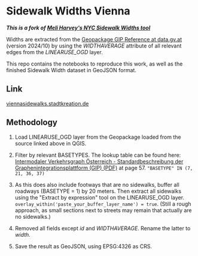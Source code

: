 # Sidewalk Widths Vienna

***This is a fork of [Meli Harvey's NYC Sidewalk Widths tool](https://github.com/meliharvey/sidewalkwidths-nyc)***

Widths are extracted from the [Geopackage GIP Reference at data.gv.at](https://www.data.gv.at/katalog/en/dataset/3fefc838-791d-4dde-975b-a4131a54e7c5#resources) (version 2024/10) by using the *WIDTHAVERAGE* attribute of all relevant edges from the *LINEARUSE_OGD* layer.

This repo contains the notebooks to reproduce this work, as well as the finished Sidewalk Width dataset in GeoJSON format.

## Link
[viennasidewalks.stadtkreation.de](https://viennasidewalks.stadtkreation.de)

## Methodology

1) Load LINEARUSE_OGD layer from the Geopackage loaded from the source linked above in QGIS.

2) Filter by relevant BASETYPES. The lookup table can be found here: [Intermodaler Verkehrsgraph Österreich - Standardbeschreibung der Graphenintegrationsplattform (GIP) (PDF)](https://www.gip.gv.at/assets/downloads/GIP_Datenstandard_2.3.4.pdf) at page 57. `"BASETYPE" IN (7, 21, 36, 37)`

3) As this does also include footways that are no sidewalks, buffer all roadways (BASETYPE = 1) by 20 meters. Then extract all sidewalks using the "Extract by expression" tool on the LINEARUSE_OGD layer. `overlay_within('paste_your_buffer_layer_name') = true`. (Still a rough approach, as small sections next to streets may remain that actually are no sidewalks.)

4) Removed all fields except *id* and *WIDTHAVERAGE*. Rename the latter to *width*.

5) Save the result as GeoJSON, using EPSG:4326 as CRS.
